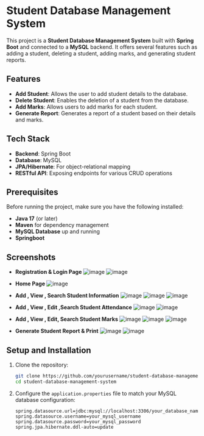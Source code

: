 # Student Database Management System

This project is a **Student Database Management System** built with **Spring Boot** and connected to a **MySQL** backend. It offers several features such as adding a student, deleting a student, adding marks, and generating student reports.

## Features

- **Add Student**: Allows the user to add student details to the database.
- **Delete Student**: Enables the deletion of a student from the database.
- **Add Marks**: Allows users to add marks for each student.
- **Generate Report**: Generates a report of a student based on their details and marks.

## Tech Stack

- **Backend**: Spring Boot
- **Database**: MySQL
- **JPA/Hibernate**: For object-relational mapping
- **RESTful API**: Exposing endpoints for various CRUD operations

## Prerequisites

Before running the project, make sure you have the following installed:

- **Java 17** (or later)
- **Maven** for dependency management
- **MySQL Database** up and running
- **Springboot**

## Screenshots
- **Registration & Login Page**
![image](https://github.com/user-attachments/assets/9a170fde-23a9-46fd-a4b9-8af228fd237f)
![image](https://github.com/user-attachments/assets/3b55bacb-38ea-4223-b749-e6d6682904e6)

- **Home Page**
![image](https://github.com/user-attachments/assets/253b51d3-478a-49db-99b1-b224a984def0)
- **Add , View , Search Student Information**
![image](https://github.com/user-attachments/assets/7234c5cc-a930-4738-93d7-d8d99fe717f5)
![image](https://github.com/user-attachments/assets/25555d23-6130-4247-8d0a-aee2af323c54)
![image](https://github.com/user-attachments/assets/7e72b06c-d559-4c82-8e09-e1f394c5e0a9)

- **Add , View , Edit ,Search Student Attendance**
![image](https://github.com/user-attachments/assets/d4c8d8dd-0f52-4a84-b062-e22342761b22)
![image](https://github.com/user-attachments/assets/332165c1-972c-4e05-8b3e-b8d792ef3210)

- **Add , View , Edit, Search Student Marks**
![image](https://github.com/user-attachments/assets/0121e4c6-e06f-43a7-b63d-9ae974448d70)
![image](https://github.com/user-attachments/assets/af5d2295-c6c3-410c-8fa6-e1f61d247b9d)
![image](https://github.com/user-attachments/assets/3b2f6d00-6950-4039-817a-65bde67a1c7a)


- **Generate Student Report & Print**
![image](https://github.com/user-attachments/assets/0ed19cf9-3977-46b4-868d-17b88a49b818)
![image](https://github.com/user-attachments/assets/99a76731-ce40-4dca-a51f-999718148528)

## Setup and Installation

1. Clone the repository:

    ```bash
    git clone https://github.com/yourusername/student-database-management-system.git
    cd student-database-management-system
    ```

2. Configure the `application.properties` file to match your MySQL database configuration:

    ```properties
    spring.datasource.url=jdbc:mysql://localhost:3306/your_database_name
    spring.datasource.username=your_mysql_username
    spring.datasource.password=your_mysql_password
    spring.jpa.hibernate.ddl-auto=update
    ```
